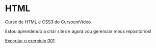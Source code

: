 # HTML
Curso de HTML e CSS3  do CursoemVideo

Estou aprendendo a criar sites e agora vou gerenciar meus repositorios!

<a href="https://rafaelrfo88.github.io/HTML/Exercicios/001/index.html">Executar o exercicio 001 </a>

